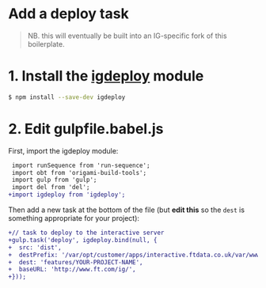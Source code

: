 # Add a deploy task

> NB. this will eventually be built into an IG-specific fork of this boilerplate.


# 1. Install the [igdeploy](https://github.com/ft-interactive/igdeploy) module

```sh
$ npm install --save-dev igdeploy
```

# 2. Edit gulpfile.babel.js

First, import the igdeploy module:

```diff
 import runSequence from 'run-sequence';
 import obt from 'origami-build-tools';
 import gulp from 'gulp';
 import del from 'del';
+import igdeploy from 'igdeploy';
```

Then add a new task at the bottom of the file (but **edit this** so the `dest` is something appropriate for your project):

```diff
+// task to deploy to the interactive server
+gulp.task('deploy', igdeploy.bind(null, {
+  src: 'dist',
+  destPrefix: '/var/opt/customer/apps/interactive.ftdata.co.uk/var/www/html',
+  dest: 'features/YOUR-PROJECT-NAME',
+  baseURL: 'http://www.ft.com/ig/',
+}));
```
